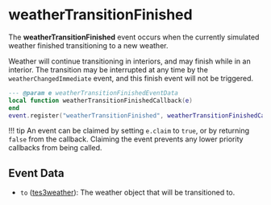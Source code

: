 # weatherTransitionFinished

The **weatherTransitionFinished** event occurs when the currently simulated weather finished transitioning to a new weather.

Weather will continue transitioning in interiors, and may finish while in an interior. The transition may be interrupted at any time by the `weatherChangedImmediate` event, and this finish event will not be triggered.

```lua
--- @param e weatherTransitionFinishedEventData
local function weatherTransitionFinishedCallback(e)
end
event.register("weatherTransitionFinished", weatherTransitionFinishedCallback)
```

!!! tip
	An event can be claimed by setting `e.claim` to `true`, or by returning `false` from the callback. Claiming the event prevents any lower priority callbacks from being called.

## Event Data

* `to` ([tes3weather](../../types/tes3weather)): The weather object that will be transitioned to.


